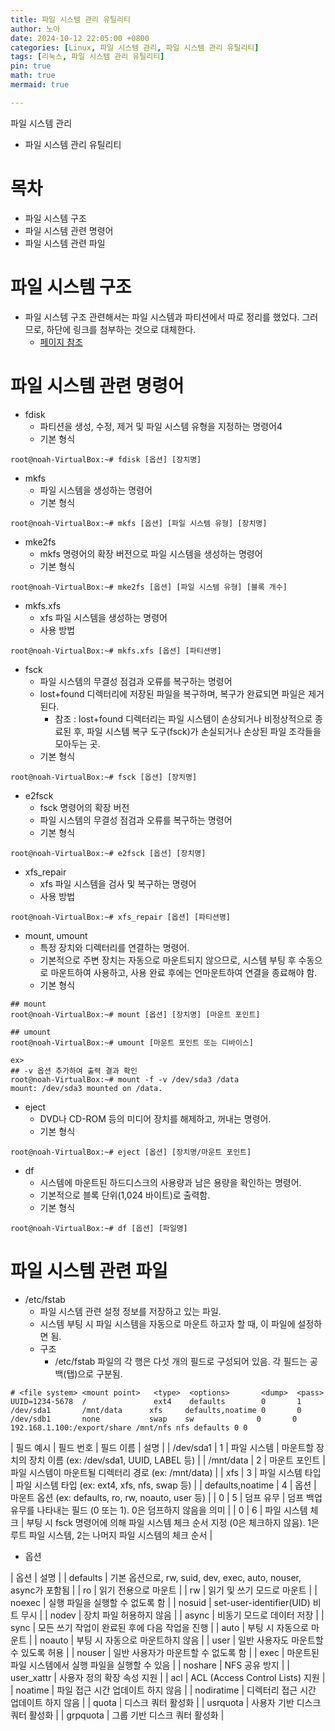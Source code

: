 ```yaml
---
title: 파일 시스템 관리 유틸리티
author: 노아
date: 2024-10-12 22:05:00 +0800
categories: [Linux, 파일 시스템 관리, 파일 시스템 관리 유틸리티]
tags: [리눅스, 파일 시스템 관리 유틸리티]
pin: true
math: true
mermaid: true

---
```

파일 시스템 관리
- 파일 시스템 관리 유틸리티

# 목차

- 파일 시스템 구조
- 파일 시스템 관련 명령어
- 파일 시스템 관련 파일

# 파일 시스템 구조

- 파일 시스템 구조 관련해서는 파일 시스템과 파티션에서 따로 정리를 했었다. 그러므로, 하단에 링크를 첨부하는 것으로 대체한다.
  - [페이지 참조](https://noah2byte.github.io/posts/file-system-partition1/)


# 파일 시스템 관련 명령어

- fdisk
  - 파티션을 생성, 수정, 제거 및 파일 시스템 유형을 지정하는 명령어4
  - 기본 형식
```
root@noah-VirtualBox:~# fdisk [옵션] [장치명]
```

- mkfs
  - 파일 시스템을 생성하는 명령어
  - 기본 형식

```
root@noah-VirtualBox:~# mkfs [옵션] [파일 시스템 유형] [장치명]
```

- mke2fs
  - mkfs 명령어의 확장 버전으로 파일 시스템을 생성하는 명령어
  - 기본 형식

```
root@noah-VirtualBox:~# mke2fs [옵션] [파일 시스템 유형] [블록 개수]
```

- mkfs.xfs
  - xfs 파일 시스템을 생성하는 명령어
  - 사용 방법

```
root@noah-VirtualBox:~# mkfs.xfs [옵션] [파티션명]
```

- fsck
  - 파일 시스템의 무결성 점검과 오류를 복구하는 명령어
  - lost+found 디렉터리에 저장된 파일을 복구하며, 복구가 완료되면 파일은 제거된다.
    - 참조 : lost+found 디렉터리는 파일 시스템이 손상되거나 비정상적으로 종료된 후, 파일 시스템 복구 도구(fsck)가 손실되거나 손상된 파일 조각들을 모아두는 곳.
  - 기본 형식

```
root@noah-VirtualBox:~# fsck [옵션] [장치명]
```

- e2fsck
  - fsck 명령어의 확장 버전
  - 파일 시스템의 무결성 점검과 오류를 복구하는 명령어
  - 기본 형식

```
root@noah-VirtualBox:~# e2fsck [옵션] [장치명]
```

- xfs_repair
  - xfs 파일 시스템을 검사 및 복구하는 명령어
  - 사용 방법

```
root@noah-VirtualBox:~# xfs_repair [옵션] [파티션명]
```

- mount, umount
  - 특정 장치와 디렉터리를 연결하는 명령어.
  - 기본적으로 주변 장치는 자동으로 마운트되지 않으므로, 시스템 부팅 후 수동으로 마운트하여 사용하고, 사용 완료 후에는 언마운트하여 연결을 종료해야 함.
  - 기본 형식

```
## mount
root@noah-VirtualBox:~# mount [옵션] [장치명] [마운트 포인트]

## umount
root@noah-VirtualBox:~# umount [마운트 포인트 또는 디바이스]

ex>
## -v 옵션 추가하여 출력 결과 확인
root@noah-VirtualBox:~# mount -f -v /dev/sda3 /data
mount: /dev/sda3 mounted on /data.
```

- eject
  - DVD나 CD-ROM 등의 미디어 장치를 해제하고, 꺼내는 명령어.
  - 기본 형식

```
root@noah-VirtualBox:~# eject [옵션] [장치명/마운트 포인트]
```

- df 
  - 시스템에 마운트된 하드디스크의 사용량과 남은 용량을 확인하는 명령어.
  - 기본적으로 블록 단위(1,024 바이트)로 출력함.
  - 기본 형식

```
root@noah-VirtualBox:~# df [옵션] [파일명]
```


# 파일 시스템 관련 파일

- /etc/fstab
  - 파일 시스템 관련 설정 정보를 저장하고 있는 파일.
  - 시스템 부팅 시 파일 시스템을 자동으로 마운트 하고자 할 때, 이 파일에 설정하면 됨.
  - 구조
    - /etc/fstab 파일의 각 행은 다섯 개의 필드로 구성되어 있음. 각 필드는 공백(탭)으로 구분됨.

```
# <file system> <mount point>   <type>  <options>       <dump>  <pass>
UUID=1234-5678  /               ext4    defaults        0       1
/dev/sda1       /mnt/data      xfs     defaults,noatime 0       0
/dev/sdb1       none           swap    sw              0       0
192.168.1.100:/export/share /mnt/nfs nfs defaults 0 0
```

| 필드 예시 | 필드 번호 | 필드 이름 | 설명 |
| /dev/sda1 | 1 | 파일 시스템 | 마운트할 장치의 장치 이름 (ex: /dev/sda1, UUID, LABEL 등) |
| /mnt/data | 2 | 마운트 포인트 | 파일 시스템이 마운트될 디렉터리 경로 (ex: /mnt/data) |
| xfs | 3 | 파일 시스템 타입 | 파일 시스템 타입 (ex: ext4, xfs, nfs, swap 등) |
| defaults,noatime | 4 | 옵션 | 마운트 옵션 (ex: defaults, ro, rw, noauto, user 등) |
| 0 | 5 | 덤프 유무 | 덤프 백업 유무를 나타내는 필드 (0 또는 1). 0은 덤프하지 않음을 의미 |
| 0 | 6 | 파일 시스템 체크 | 부팅 시 fsck 명령어에 의해 파일 시스템 체크 순서 지정 (0은 체크하지 않음). 1은 루트 파일 시스템, 2는 나머지 파일 시스템의 체크 순서 |


  - 옵션
    
| 옵션 | 설명 |
| defaults | 기본 옵션으로, rw, suid, dev, exec, auto, nouser, async가 포함됨 |
| ro | 읽기 전용으로 마운트 |
| rw | 읽기 및 쓰기 모드로 마운트 |
| noexec | 실행 파일을 실행할 수 없도록 함 |
| nosuid | set-user-identifier(UID) 비트 무시 |
| nodev | 장치 파일 허용하지 않음 |
| async | 비동기 모드로 데이터 저장 |
| sync | 모든 쓰기 작업이 완료된 후에 다음 작업을 진행 |
| auto | 부팅 시 자동으로 마운트 |
| noauto | 부팅 시 자동으로 마운트하지 않음 |
| user | 일반 사용자도 마운트할 수 있도록 허용 |
| nouser | 일반 사용자가 마운트할 수 없도록 함 |
| exec | 마운트된 파일 시스템에서 실행 파일을 실행할 수 있음 |
| noshare | NFS 공유 방지 |
| user_xattr | 사용자 정의 확장 속성 지원 |
| acl | ACL (Access Control Lists) 지원 |
| noatime | 파일 접근 시간 업데이트 하지 않음 |
| nodiratime | 디렉터리 접근 시간 업데이트 하지 않음 |
| quota | 디스크 쿼터 활성화 |
| usrquota | 사용자 기반 디스크 쿼터 활성화 |
| grpquota | 그룹 기반 디스크 쿼터 활성화 |

